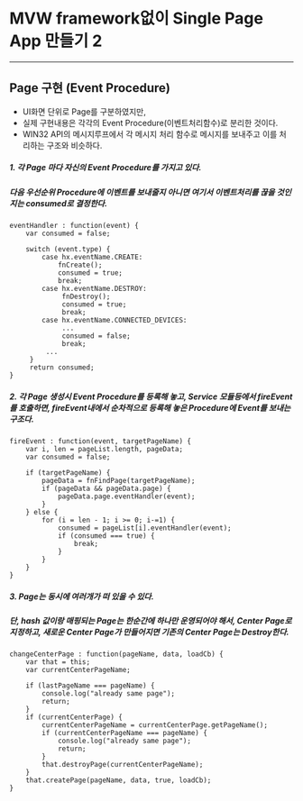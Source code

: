 # MVW framework없이 Single Page App 만들기 2

***

## Page 구현 (Event Procedure)

 - UI화면 단위로 Page를 구분하였지만, 
 - 실제 구현내용은 각각의 Event Procedure(이벤트처리함수)로 분리한 것이다.
 - WIN32 API의 메시지루프에서 각 메시지 처리 함수로 메시지를 보내주고 이를 처리하는 구조와 비슷하다.
 
##### 1. 각 Page 마다 자신의 Event Procedure를 가지고 있다. 
#####   다음 우선순위 Procedure에 이벤트를 보내줄지 아니면 여기서 이벤트처리를 끊을 것인지는 consumed로 결정한다.
 
    eventHandler : function(event) {
        var consumed = false;
 
        switch (event.type) {
            case hx.eventName.CREATE:
                fnCreate();
                consumed = true;
                break;
            case hx.eventName.DESTROY:
                 fnDestroy();
                 consumed = true;
                 break;
            case hx.eventName.CONNECTED_DEVICES:
                 ...
                 consumed = false;
                 break;
             ...
         }
         return consumed;
    }
 
##### 2. 각 Page 생성시 Event Procedure를 등록해 놓고, Service 모듈등에서 fireEvent를 호출하면, fireEvent내에서 순차적으로 등록해 놓은 Procedure에 Event를 보내는 구조다.

    fireEvent : function(event, targetPageName) {
        var i, len = pageList.length, pageData;
        var consumed = false;
        
        if (targetPageName) {
            pageData = fnFindPage(targetPageName);
            if (pageData && pageData.page) {
                pageData.page.eventHandler(event);
            }
        } else {
            for (i = len - 1; i >= 0; i-=1) {
                consumed = pageList[i].eventHandler(event);
                if (consumed === true) {
                    break;
                }
            }
        }
    }
    
##### 3. Page는 동시에 여러개가 떠 있을 수 있다.
##### 단, hash 값이랑 매핑되는 Page는 한순간에 하나만 운영되어야 해서, Center Page로 지정하고, 새로운 Center Page가 만들어지면 기존의 Center Page는 Destroy한다.
 
    changeCenterPage : function(pageName, data, loadCb) {
        var that = this;
        var currentCenterPageName;

        if (lastPageName === pageName) {
            console.log("already same page");
            return;
        }
        if (currentCenterPage) {
            currentCenterPageName = currentCenterPage.getPageName();
            if (currentCenterPageName === pageName) {
                console.log("already same page");
                return;
            }
            that.destroyPage(currentCenterPageName);
        }
        that.createPage(pageName, data, true, loadCb);
    }
 
 